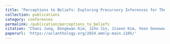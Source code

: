```yaml
---
title: "Perceptions to Beliefs: Exploring Precursory Inferences for Theory of Mind in Large Language Models"
collection: publications
category: conferences
permalink: /publication/perceptions_to_beliefs
citation: "Chani Jung, Dongkwan Kim, Jiho Jin, Jiseon Kim, Yeon Seonwoo, Yejin Choi, Alice Oh, and Hyunwoo Kim. 2024. Perceptions to Beliefs: Exploring Precursory Inferences for Theory of Mind in Large Language Models. EMNLP."
paperurl: 'https://aclanthology.org/2024.emnlp-main.1105/'
---
```

